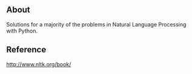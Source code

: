 About
---
Solutions for a majority of the problems in Natural Language Processing
with Python.

Reference
---
http://www.nltk.org/book/